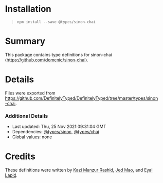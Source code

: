 # Installation
> `npm install --save @types/sinon-chai`

# Summary
This package contains type definitions for sinon-chai (https://github.com/domenic/sinon-chai).

# Details
Files were exported from https://github.com/DefinitelyTyped/DefinitelyTyped/tree/master/types/sinon-chai.

### Additional Details
 * Last updated: Thu, 25 Nov 2021 09:31:04 GMT
 * Dependencies: [@types/sinon](https://npmjs.com/package/@types/sinon), [@types/chai](https://npmjs.com/package/@types/chai)
 * Global values: none

# Credits
These definitions were written by [Kazi Manzur Rashid](https://github.com/kazimanzurrashid), [Jed Mao](https://github.com/jedmao), and [Eyal Lapid](https://github.com/elpdpt).
